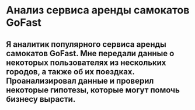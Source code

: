 # Анализ сервиса аренды самокатов GoFast

## Я аналитик популярного сервиса аренды самокатов GoFast. Мне передали данные о некоторых пользователях из нескольких городов, а также об их поездках. Проанализировал данные и проверил некоторые гипотезы, которые могут помочь бизнесу вырасти.

